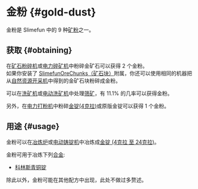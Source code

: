 # 金粉 {#gold-dust}

金粉是 Slimefun 中的 9 种[矿粉](/Dusts)之一。

## 获取 {#obtaining}

在[矿石粉碎机](/Ore-Crusher)或[电力碎矿机](/Electric-Ore-Grinder)中粉碎金矿石可以获得 2 个金粉。  
如果你安装了 [SlimefunOreChunks（矿石块）](/Addons#official-addons)附属，你还可以使用相同的机器把从[自然资源开采机](/GEO-Miner)中得到的金矿石块粉碎成金粉。

可以在[洗矿机](/Ore-Washer)或[电动洗矿机](/Electric-Dust-Washer)中处理[筛矿](/Sifted-Ore)，有 11.1% 的几率可以获得金粉。

另外，在[电力打粉机](/Electric-Ingot-Pulverizer)中粉碎[金锭(4克拉)](/Gold-Ingot)或原版金锭可以获得 1 个金粉。

## 用途 {#usage}

金粉可以在[冶炼炉](/Smeltery)或[电动铸锭机](/Electric-Ingot-Factory)中冶炼成[金锭 (4克拉 至 24克拉)](/Gold-Ingot)。

金粉可用于冶炼下列[合金](/Ingots#Alloys):

* [科林斯青铜锭](/Corinthian-Bronze-Ingot)

除此以外，金粉可能在其他配方中出现，此处不做过多赘述。
